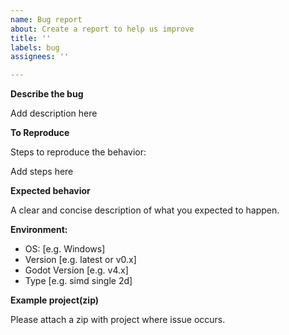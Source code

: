 ```yaml
---
name: Bug report
about: Create a report to help us improve
title: ''
labels: bug
assignees: ''

---
```


**Describe the bug**

Add description here

**To Reproduce**

Steps to reproduce the behavior:

Add steps here

**Expected behavior**

A clear and concise description of what you expected to happen.

**Environment:**
 - OS: [e.g. Windows]
 - Version [e.g. latest or v0.x]
 - Godot Version [e.g. v4.x]
 - Type [e.g. simd single 2d]

**Example project(zip)**

Please attach a zip with project where issue occurs.
